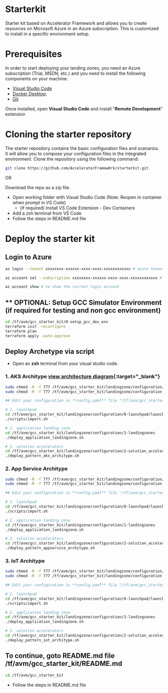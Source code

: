# Starterkit
Starter kit based on Accelerator Framework and allows you to create resources on Microsoft Azure in an Azure subscription. 
This is customized to install in a specific environment setup. 

# Prerequisites
In order to start deploying your landing zones, you need an Azure subscription (Trial, MSDN, etc.) and you need to install the following components on your machine:

- [Visual Studio Code](https://code.visualstudio.com/)
- [Docker Desktop](https://docs.docker.com/docker-for-windows/install/).
- [Git](https://git-scm.com/downloads)

Once installed, open **Visual Studio Code** and install "**Remote Development**" extension

# Cloning the starter repository

The starter repository contains the basic configuration files and scenarios. It will allow you to compose your configuration files in the integrated environment.
Clone the repository using the following command:

```bash
git clone https://github.com/AcceleratorFramew0rk/starterkit.git
```
OR

Download the repo as a zip file.

* Open working folder with Visual Studio Code (Note: Reopen in container when prompt in VS Code)
  * (if required) Install VS Code Extension - Dev Containers
* Add a zsh terminal from VS Code
* Follow the steps in README.md file
  
# Deploy the starter kit
## Login to Azure
```bash
az login --tenant xxxxxxxx-xxxxxx-xxxx-xxxx-xxxxxxxxxxxx # azure tenant id

az account set --subscription xxxxxxxx-xxxxxx-xxxx-xxxx-xxxxxxxxxxxx # subscription id

az account show # to show the current login account
```

## ** OPTIONAL: Setup GCC Simulator Environment (if required for testing and non gcc environment)
```bash
cd /tf/avm/gcc_starter_kit/0-setup_gcc_dev_env
terraform init -reconfigure
terraform plan
terraform apply -auto-approve
```

## Deploy Archetype via script

- Open an **zsh** terminal from your visual studio code.

### 1. AKS Architype [view architecture diagram](./docs/aks_archetype.md){:target="_blank"}

```bash
sudo chmod -R -f 777 /tf/avm/gcc_starter_kit/landingzone/configuration/level0/gcci_platform/import.sh
sudo chmod -R -f 777 /tf/avm/gcc_starter_kit/landingzone/configuration

## Edit your configuration in **config.yaml** file "/tf/avm/gcc_starter_kit/landingzone/configuration/0-launchpad/scripts/config.yaml"

# 1. launchpad
cd /tf/avm/gcc_starter_kit/landingzone/configuration/0-launchpad/launchpad
./scripts/import.sh

# 2. application landing zone
cd /tf/avm/gcc_starter_kit/landingzone/configuration/1-landingzones
./deploy_application_landingzone.sh

# 3. solution accelerators
cd /tf/avm/gcc_starter_kit/landingzone/configuration/2-solution_accelerators
./deploy_pattern_aks_architype.sh
```

### 2. App Service Architype
```bash
sudo chmod -R -f 777 /tf/avm/gcc_starter_kit/landingzone/configuration/level0/gcci_platform/import.sh
sudo chmod -R -f 777 /tf/avm/gcc_starter_kit/landingzone/configuration

## Edit your configuration in **config.yaml** file "/tf/avm/gcc_starter_kit/landingzone/configuration/0-launchpad/scripts/config.yaml"

# 1. launchpad
cd /tf/avm/gcc_starter_kit/landingzone/configuration/0-launchpad/launchpad
./scripts/import.sh

# 2. application landing zone
cd /tf/avm/gcc_starter_kit/landingzone/configuration/1-landingzones
./deploy_application_landingzone.sh

# 3. solution accelerators
cd /tf/avm/gcc_starter_kit/landingzone/configuration/2-solution_accelerators
./deploy_pattern_appservice_architype.sh
```


### 3. IoT Architype
```bash
sudo chmod -R -f 777 /tf/avm/gcc_starter_kit/landingzone/configuration/level0/gcci_platform/import.sh
sudo chmod -R -f 777 /tf/avm/gcc_starter_kit/landingzone/configuration

## Edit your configuration in **config.yaml** file "/tf/avm/gcc_starter_kit/landingzone/configuration/0-launchpad/scripts/config.yaml"

# 1. launchpad
cd /tf/avm/gcc_starter_kit/landingzone/configuration/0-launchpad/launchpad
./scripts/import.sh

# 2. application landing zone
cd /tf/avm/gcc_starter_kit/landingzone/configuration/1-landingzones
./deploy_application_landingzone.sh

# 3. solution accelerators
cd /tf/avm/gcc_starter_kit/landingzone/configuration/2-solution_accelerators
./deploy_pattern_iot_architype.sh
```


## To continue, goto README.md file /tf/avm/gcc_starter_kit/README.md
```bash
cd /tf/avm/gcc_starter_kit
```
* Follow the steps in README.md file
